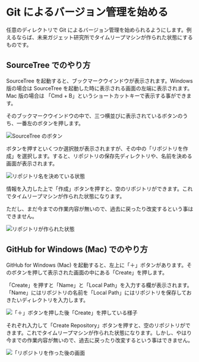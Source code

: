 Git によるバージョン管理を始める
================================

任意のディレクトリで Git によるバージョン管理を始められるようにします。例えるならば、未来ガジェット研究所でタイムリープマシンが作られた状態にするものです。

SourceTree でのやり方
---------------------

SourceTree を起動すると、ブックマークウインドウが表示されます。Windows 版の場合は SourceTree を起動した時に表示される画面の左端に表示されます。Mac 版の場合は 「Cmd + B」というショートカットキーで表示する事ができます。

そのブックマークウインドウの中で、三つ横並びに表示されているボタンのうち、一番左のボタンを押します。

![SourceTree のボタン](ch3/git-init/source-tree/buttons.jpg)

ボタンを押すといくつか選択肢が表示されますが、その中の「リポジトリを作成」を選択します。すると、リポジトリの保存先ディレクトリや、名前を決める画面が表示されます。

![リポジトリ名を決めている状態](ch3/git-init/source-tree/dialog.jpg)

情報を入力した上で「作成」ボタンを押すと、空のリポジトリができます。これでタイムリープマシンが作られた状態になります。

ただし、まだ今までの作業内容が無いので、過去に戻ったり改変するという事はできません。

![リポジトリが作られた状態](ch3/git-init/source-tree/empty.jpg)

GitHub for Windows (Mac) でのやり方
-----------------------------------

GitHub for Windows (Mac) を起動すると、左上に「＋」ボタンがあります。そのボタンを押して表示された画面の中にある「Create」を押します。

「Create」を押すと「Name」と「Local Path」を入力する欄が表示されます。「Name」にはリポジトリの名前を「Local Path」にはリポジトリを保存しておきたいディレクトリを入力します。

![「＋」ボタンを押した後「Create」を押している様子](ch3/git-init/github-app/plus.jpg)

それぞれ入力して「Create Repository」ボタンを押すと、空のリポジトリができます。これでタイムリープマシンが作られた状態になります。しかし、やはり今までの作業内容が無いので、過去に戻ったり改変するという事はできません。

![「リポジトリを作った後の画面](ch3/git-init/github-app/done.jpg)
